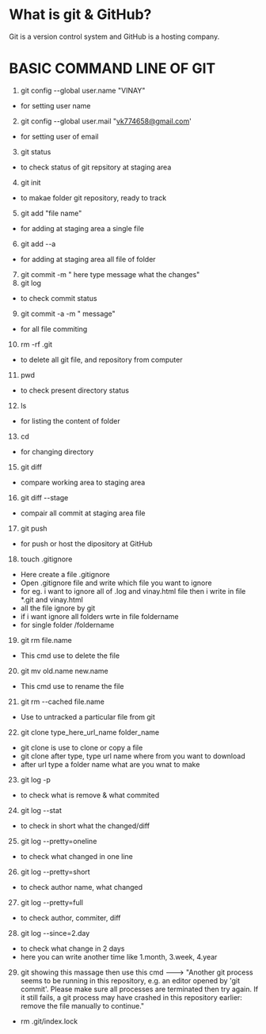 # What is git & GitHub?

Git is a version control system and GitHub is a hosting company.

# BASIC COMMAND LINE OF GIT

1. git config --global user.name "VINAY"
- for setting user name
2. git config --global user.mail "vk774658@gmail.com'
- for setting user of email 
3. git status
- to check status of git repsitory at staging area
4. git init
- to makae folder git repository, ready to track
5. git add "file name"
- for adding at staging area a single file
6. git add --a
- for adding at staging area all file of folder
7. git commit -m " here type message what the changes"
8. git log
- to check commit status
9. git commit -a -m " message"
- for all file commiting
10. rm -rf .git
- to delete all git file, and repository from computer
11. pwd
- to check present directory status
12. ls
- for listing the content of folder
13. cd 
- for changing directory
15. git diff
- compare working area to staging area
16. git diff --stage
- compair all commit at staging area file
17. git push 
- for push or host the dipository at GitHub
18. touch .gitignore
- Here create a file .gitignore 
- Open .gitignore file and write which file you want to ignore
- for eg. i want to ignore all of .log and vinay.html file then i write in file *.git and vinay.html
- all the file ignore by git
- if i want ignore all folders wrte in file foldername
- for single folder /foldername
19. git rm file.name
- This cmd use to delete the file
20. git mv old.name new.name
- This cmd use to rename the file
21. git rm --cached file.name
- Use to untracked a particular file from git
22. git clone type_here_url_name folder_name
- git clone is use to clone or copy a file
- git clone after type, type url name where from you want to download
- after url type a folder name what are you wnat to make
23. git log -p
- to check what is remove & what commited
24. git log --stat
- to check in short what the changed/diff
25. git log --pretty=oneline
- to check what changed in one line
26. git log --pretty=short
- to check author name, what changed
27. git log --pretty=full
- to check author, commiter, diff
28. git log --since=2.day
- to check what change in 2 days
- here you can write another time like 1.month, 3.week, 4.year
29. git showing this massage then use this cmd ---> 
"Another git process seems to be running in this repository, e.g.
an editor opened by 'git commit'. Please make sure all processes
are terminated then try again. If it still fails, a git process
may have crashed in this repository earlier:
remove the file manually to continue."
- rm .git/index.lock
